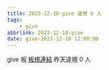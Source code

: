 ```yaml
---
title: 2023-12-10-give 違規 0 人
tags:
    - give
abbrlink: 2023-12-10-give
date: give-2023-12-10 12:00:00
---
```

give 板 [板規連結](https://www.ptt.cc/bbs/give/M.1612495900.A.C32.html)
昨天違規 0 人
